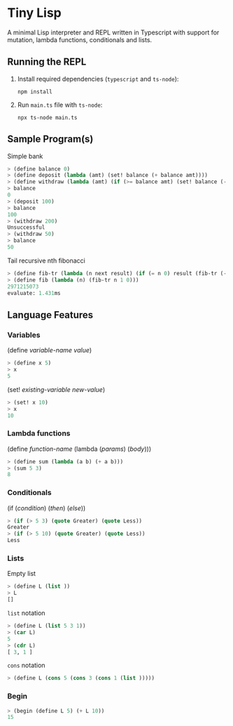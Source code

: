 # Tiny Lisp

A minimal Lisp interpreter and REPL written in Typescript with support for mutation, lambda functions, conditionals and lists.

## Running the REPL

1. Install required dependencies (`typescript` and `ts-node`):
   ```
   npm install
   ```
2. Run `main.ts` file with `ts-node`:
   ```
   npx ts-node main.ts
   ```

## Sample Program(s)

Simple bank

```lisp
> (define balance 0)
> (define deposit (lambda (amt) (set! balance (+ balance amt))))
> (define withdraw (lambda (amt) (if (>= balance amt) (set! balance (- balance amt)) (quote Unsuccessful))))
> balance
0
> (deposit 100)
> balance
100
> (withdraw 200)
Unsuccessful
> (withdraw 50)
> balance
50
```

Tail recursive nth fibonacci

```lisp
> (define fib-tr (lambda (n next result) (if (= n 0) result (fib-tr (- n 1) (+ next result) next))))
> (define fib (lambda (n) (fib-tr n 1 0)))
2971215073
evaluate: 1.431ms
```

## Language Features

### Variables

(define _variable-name_ _value_)

```lisp
> (define x 5)
> x
5
```

(set! _existing-variable_ _new-value_)

```lisp
> (set! x 10)
> x
10
```

### Lambda functions

(define _function-name_ (lambda (_params_) (_body_)))

```lisp
> (define sum (lambda (a b) (+ a b)))
> (sum 5 3)
8
```

### Conditionals

(if (_condition_) (_then_) (_else_))

```lisp
> (if (> 5 3) (quote Greater) (quote Less))
Greater
> (if (> 5 10) (quote Greater) (quote Less))
Less
```

### Lists

Empty list

```lisp
> (define L (list ))
> L
[]
```

`list` notation

```lisp
> (define L (list 5 3 1))
> (car L)
5
> (cdr L)
[ 3, 1 ]
```

`cons` notation

```lisp
> (define L (cons 5 (cons 3 (cons 1 (list )))))
```

### Begin

```lisp
> (begin (define L 5) (+ L 10))
15
```
